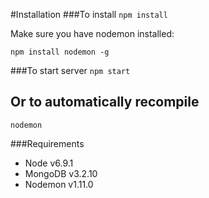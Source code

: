 #Installation
###To install
`npm install`

Make sure you have nodemon installed:

`npm install nodemon -g`

###To start server
`npm start`

## Or to automatically recompile
`nodemon`

###Requirements
* Node v6.9.1
* MongoDB v3.2.10
* Nodemon v1.11.0